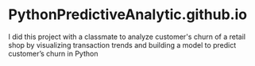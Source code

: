 # PythonPredictiveAnalytic.github.io
I did this project with a classmate to analyze customer's churn of a retail shop by
visualizing transaction trends and building a model to predict customer’s churn in Python
